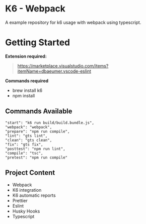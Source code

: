 # K6 - Webpack
A example repository for k6 usage with webpack using typescript.

# Getting Started

**Extension required:**
> https://marketplace.visualstudio.com/items?itemName=dbaeumer.vscode-eslint

**Commands required**
- brew install k6
- npm install

## Commands Available

    "start": "k6 run build/build.bundle.js",
    "webpack": "webpack",
    "prepare": "npm run compile",
    "lint": "gts lint",
    "clean": "gts clean",
    "fix": "gts fix",
    "posttest": "npm run lint",
    "compile": "tsc",
    "pretest": "npm run compile"
  

## __Project Content__ 
 - Webpack
 - K6 integration
 - K6 automatic reports
 - Prettier
 - Eslint
 - Husky Hooks
 - Typescript


